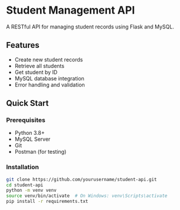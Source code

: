 # Student Management API

A RESTful API for managing student records using Flask and MySQL.

## Features
- Create new student records
- Retrieve all students
- Get student by ID
- MySQL database integration
- Error handling and validation

## Quick Start

### Prerequisites
- Python 3.8+
- MySQL Server
- Git
- Postman (for testing)

### Installation
```bash
git clone https://github.com/yourusername/student-api.git
cd student-api
python -m venv venv
source venv/bin/activate  # On Windows: venv\Scripts\activate
pip install -r requirements.txt
